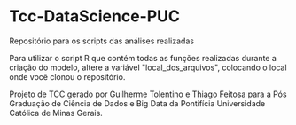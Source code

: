 # Tcc-DataScience-PUC
Repositório para os scripts das análises realizadas

Para utilizar o script R que contém todas as funções realizadas durante a criação do modelo, altere a variável "local_dos_arquivos", colocando o local onde você clonou o repositório.

Projeto de TCC gerado por Guilherme Tolentino e Thiago Feitosa para a Pós Graduação de Ciência de Dados e Big Data da Pontifícia Universidade Católica de Minas Gerais. 
